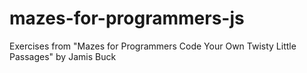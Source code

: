 # mazes-for-programmers-js
Exercises from "Mazes for Programmers Code Your Own Twisty Little Passages" by Jamis Buck
